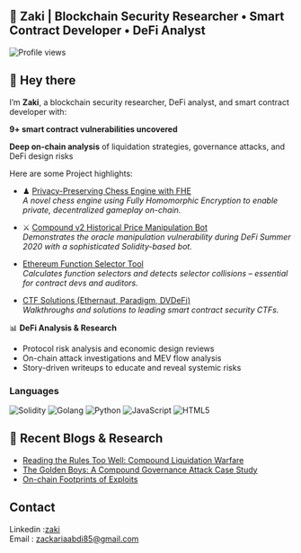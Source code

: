 ## 👾 Zaki | Blockchain Security Researcher • Smart Contract Developer • DeFi Analyst


![Profile views](https://komarev.com/ghpvc/?username=yourusername&color=blue)
## 👋 Hey there

I’m **Zaki**, a blockchain security researcher, DeFi analyst, and smart contract developer with:

   **9+ smart contract vulnerabilities uncovered**
   
   **Deep on-chain analysis** of liquidation strategies, governance attacks, and DeFi design risks

Here are some Project highlights:
- ♟ [Privacy-Preserving Chess Engine with FHE](https://github.com/6ixtyy/Chess-Model)  
  *A novel chess engine using Fully Homomorphic Encryption to enable private, decentralized gameplay on-chain.*
  
- ⚔ [Compound v2 Historical Price Manipulation Bot](https://github.com/6ixtyy/liquidation_bot)  
  *Demonstrates the oracle manipulation vulnerability during DeFi Summer 2020 with a sophisticated Solidity-based bot.*

-  [Ethereum Function Selector Tool](https://github.com/6ixtyy/FunctionSelector)  
  *Calculates function selectors and detects selector collisions – essential for contract devs and auditors.*

-  [CTF Solutions (Ethernaut, Paradigm, DVDeFi)](https://github.com/yourusername/ctf-solutions)  
  *Walkthroughs and solutions to leading smart contract security CTFs.*
  

📊 **DeFi Analysis & Research**
- Protocol risk analysis and economic design reviews
- On-chain attack investigations and MEV flow analysis
- Story-driven writeups to educate and reveal systemic risks

###  **Languages**

![Solidity](https://img.shields.io/badge/Solidity-%23363636.svg?logo=solidity&logoColor=white)
![Golang](https://img.shields.io/badge/Go-%2300ADD8.svg?logo=go&logoColor=white)
![Python](https://img.shields.io/badge/Python-%233776AB.svg?logo=python&logoColor=white)
![JavaScript](https://img.shields.io/badge/JavaScript-%23F7DF1E.svg?logo=javascript&logoColor=black)
![HTML5](https://img.shields.io/badge/HTML5-%23E34F26.svg?logo=html5&logoColor=white)


## 📝 **Recent Blogs & Research**

- [Reading the Rules Too Well: Compound Liquidation Warfare](https://medium.com/@6ixty80/defi-summer-the-golden-days-of-liquidation-e32cbc110dcd)
- [The Golden Boys: A Compound Governance Attack Case Study](https://medium.com/@6ixty80/compounds-24m-dao-heist-how-governance-theater-enabled-the-golden-boys-to-exploit-defi-s-f860de7d796b)
- [On-chain Footprints of Exploits](link)

##  **Contact**

Linkedin :[zaki](https://linkedin.com/in/https://www.linkedin.com/in/zackaria-abdi-2697932b9/)  
Email : zackariaabdi85@gmail.com  
